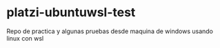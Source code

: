 # platzi-ubuntuwsl-test
Repo de practica y algunas pruebas desde maquina de windows usando linux con wsl
